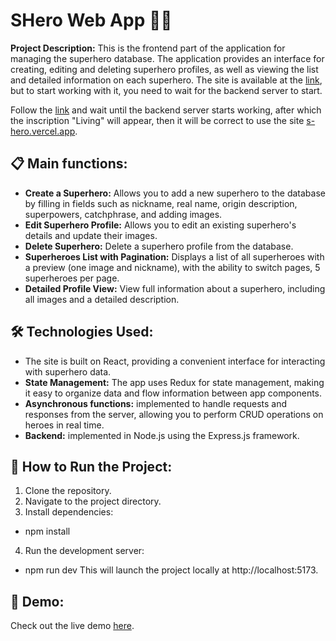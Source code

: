 # SHero Web App 🦸‍♂️
**Project Description:**
This is the frontend part of the application for managing the superhero database. The application provides an interface for creating, editing and deleting superhero profiles, as well as viewing the list and detailed information on each superhero. The site is available at the [link](https://s-hero.vercel.app/), but to start working with it, you need to wait for the backend server to start.

Follow the [link](https://superhero-backend-g2ow.onrender.com) and wait until the backend server starts working, after which the inscription "Living" will appear, then it will be correct to use the site [s-hero.vercel.app](https://s-hero.vercel.app/).

## 📋 Main functions:
- **Create a Superhero:**
Allows you to add a new superhero to the database by filling in fields such as nickname, real name, origin description, superpowers, catchphrase, and adding images.
- **Edit Superhero Profile:**
Allows you to edit an existing superhero's details and update their images.
- **Delete Superhero:**
Delete a superhero profile from the database.
- **Superheroes List with Pagination:**
Displays a list of all superheroes with a preview (one image and nickname), with the ability to switch pages, 5 superheroes per page.
- **Detailed Profile View:**
View full information about a superhero, including all images and a detailed description.

## 🛠️ Technologies Used:
- The site is built on React, providing a convenient interface for interacting with superhero data.
- **State Management:** The app uses Redux for state management, making it easy to organize data and flow information between app components.
- **Asynchronous functions:** implemented to handle requests and responses from the server, allowing you to perform CRUD operations on heroes in real time.
- **Backend:** implemented in Node.js using the Express.js framework.


## 🚀 How to Run the Project:
1. Clone the repository.
2. Navigate to the project directory.
3. Install dependencies:
 - npm install
4. Run the development server:
 - npm run dev
This will launch the project locally at http://localhost:5173.

## 👾 Demo:
Check out the live demo [here](s-hero.vercel.app).
